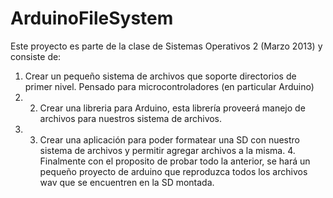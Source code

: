 ArduinoFileSystem
=================
Este proyecto es parte de la clase de Sistemas Operativos 2 (Marzo 2013) y consiste de: 
1. Crear un pequeño sistema de archivos que soporte directorios de primer nivel. Pensado para microcontroladores (en particular Arduino) 
2. 2. Crear una libreria para Arduino, esta librería proveerá manejo de archivos para nuestros sistema de archivos. 
3. 3. Crear una aplicación para poder formatear una SD con nuestro sistema de archivos y permitir agregar archivos a la misma. 4. Finalmente con el proposito de probar todo la anterior, se hará un pequeño proyecto de arduino que reproduzca todos los archivos wav que se encuentren en la SD montada.
